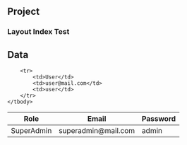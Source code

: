 ## Project
<h3>Layout Index Test</h3>

## Data
<table>
    <thead>
        <tr>
            <th>Role</th>
            <th>Email</th>
            <th>Password</th>
        </tr>
    </thead>
    <tbody>
        <tr>
            <td>SuperAdmin</td>
            <td>superadmin@mail.com</td>
            <td>admin</td>
        </tr>
        
        <tr>
            <td>User</td>
            <td>user@mail.com</td>
            <td>user</td>
        </tr>
    </tbody>
</table>